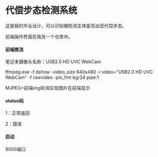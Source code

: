 # 代偿步态检测系统
这是我的毕业设计，可以识别被检测主体是否出现代偿步态。

前端操作界面在我另一个仓库中。





#### 前端推流

笔记本摄像头名称：USB2.0 HD UVC WebCam

ffmpeg.exe  -f dshow -video_size 640x480 -i video="USB2.0 HD UVC WebCam" -f rawvideo -pix_fmt bgr24 pipe:1



MJPEG+前端img轮询实现图片在前端显示



#### status码

1：正常返回

2：错误



#### 启动

8000端口
